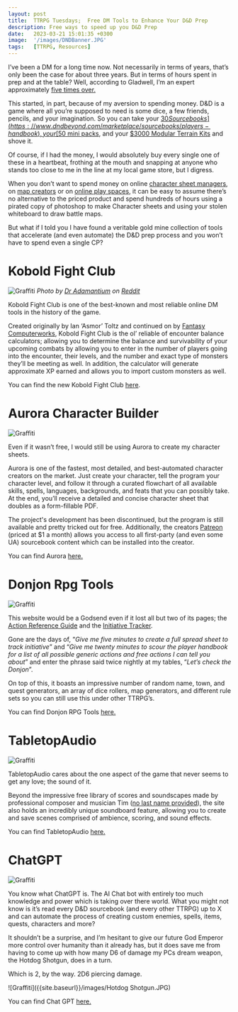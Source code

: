 ```yaml
---
layout: post
title:  TTRPG Tuesdays;  Free DM Tools to Enhance Your D&D Prep
description: Free ways to speed up you D&D Prep
date:   2023-03-21 15:01:35 +0300
image:  '/images/DNDBanner.JPG'
tags:   [TTRPG, Resources]
---
```

I’ve been a DM for a long time now. Not necessarily in terms of years, that’s only been the case for about three years. But in terms of hours spent in prep and at the table? Well, according to Gladwell, I’m an expert approximately [five times over.](https://www.businessinsider.com/malcolm-gladwell-explains-the-10000-hour-rule-2014-6)

This started, in part, because of my aversion to spending money. D&D is a game where all you’re supposed to need is some dice, a few friends, pencils, and your imagination. So you can take your [$30 Sourcebooks](https://www.dndbeyond.com/marketplace/sourcebooks/players-handbook), your [$50 mini packs](https://www.dndmini.com/collections/pre-painted-minis/products/d-d-volo-mordenkainen-s-foes-elder-brain-premium-set), and your [$3000 Modular Terrain Kits](https://dwarvenforge.com/collections/all-products/products/7-b218-p_mountain-mega-build-wyverstone-peak-painted) and shove it.

Of course, if I had the money, I would absolutely buy every single one of these in a heartbeat,  frothing at the mouth and snapping at anyone who stands too close to me in the line at my local game store, but I digress.

When you don’t want to spend money on online [character sheet managers](https://www.dndbeyond.com/characters), on [map creators](https://inkarnate.com/) or on [online play spaces](https://roll20.net/), it can be easy to assume there’s no alternative to the priced product and spend hundreds of hours using a pirated copy of photoshop to make Character sheets and using your stolen whiteboard to draw battle maps.

But what if I told you I have found a veritable gold mine collection of tools that accelerate (and even automate) the D&D prep process and you won’t have to spend even a single CP?

# Kobold Fight Club

![Graffiti]({{site.baseurl}}/images/KFClub.JPG)
*Photo by [Dr Adamantium](https://www.reddit.com/user/DrAdamantium/) on [Reddit](https://www.reddit.com/r/dndmemes/comments/748150/kobold_fight_club/)*

Kobold Fight Club is one of the best-known and most reliable online DM tools in the history of the game. 

Created originally by Ian ‘Asmor’ Toltz and continued on by [Fantasy Computerworks](http://fantasycomputer.works/), Kobold Fight Club is the ol’ reliable of encounter balance calculators; allowing you to determine the balance and survivability of your upcoming combats by allowing you to enter in the number of players going into the encounter, their levels, and the number and exact type of monsters they’ll be meeting as well. In addition, the calculator will generate approximate XP earned and allows you to import custom monsters as well.

You can find the new Kobold Fight Club [here](https://koboldplus.club/).

# Aurora Character Builder

![Graffiti]({{site.baseurl}}/images/AuroraCharacter.JPG)

Even if it wasn’t free, I would still be using Aurora to create my character sheets.

Aurora is one of the fastest, most detailed, and best-automated character creators on the market. Just create your character, tell the program your character level, and follow it through a curated flowchart of all available skills, spells, languages, backgrounds, and feats that you can possibly take. At the end, you’ll receive a detailed and concise character sheet that doubles as a form-fillable PDF.

The project's development has been discontinued, but the program is still available and pretty tricked out for free. Additionally, the creators [Patreon](https://www.patreon.com/aurorabuilder) (priced at $1 a month) allows you access to all first-party (and even some UA) sourcebook content which can be installed into the creator. 

You can find Aurora [here.](https://aurorabuilder.com/)

# Donjon Rpg Tools

![Graffiti]({{site.baseurl}}/images/Donjon.JPG)

This website would be a Godsend even if it lost all but two of its pages; the [Action Reference Guide](https://donjon.bin.sh/5e/quickref/) and the [Initiative Tracker](https://donjon.bin.sh/5e/initiative/).

Gone are the days of, “*Give me five minutes to create a full spread sheet to track initiative*” and “*Give me twenty minutes to scour the player handbook for a list of all possible generic actions and free actions I can tell you about*” and enter the phrase said twice nightly at my tables, “*Let’s check the Donjon*”.

On top of this, it boasts an impressive number of random name, town, and quest generators, an array of dice rollers, map generators, and different rule sets so you can still use this under other TTRPG’s.

You can find Donjon RPG Tools [here.](https://donjon.bin.sh/5e/)

# TabletopAudio

![Graffiti]({{site.baseurl}}/images/TabletopAudio.JPG)

TabletopAudio cares about the one aspect of the game that never seems to get any love; the sound of it.

Beyond the impressive free library of scores and soundscapes made by professional composer and musician Tim ([no last name provided](https://tabletopaudio.com/about.html)), the site also holds an incredibly unique soundboard feature, allowing you to create and save scenes comprised of ambience, scoring, and sound effects. 

You can find TabletopAudio [here.](https://tabletopaudio.com/)

# ChatGPT

![Graffiti]({{site.baseurl}}/images/ChatLogo.JPG)

You know what ChatGPT is. The AI Chat bot with entirely too much knowledge and power which is taking over there world. What you might not know is it’s read every D&D sourcebook (and every other TTRPG) up to X and can automate the process of creating custom enemies, spells, items, quests, characters and more?

It shouldn’t be a surprise, and I’m hesitant to give our future God Emperor more control over humanity than it already has, but it does save me from having to come up with how many D6 of damage my PCs dream weapon, the Hotdog Shotgun, does in a turn.

Which is 2, by the way. 2D6 piercing damage.

![Graffiti]({{site.baseurl}}/images/Hotdog Shotgun.JPG)

You can find Chat GPT [here.](https://chat.openai.com/chat)


